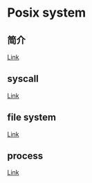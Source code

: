 # Posix system
## 简介
[Link](../ocean/posix/1description.md)
## syscall
[Link](../ocean/posix/2syscall.md)
## file system
[Link](../ocean/posix/3file.md)
## process
[Link](../ocean/posix/4process.md)